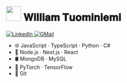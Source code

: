 # <img height="40" src="https://media.giphy.com/media/7ohGE9BWzXxY3FhKWX/giphy.gif"/> 𝐖𝐢𝐥𝐥𝐢𝐚𝐦 𝐓𝐮𝐨𝐦𝐢𝐧𝐢𝐞𝐦𝐢

<a href="https://www.linkedin.com/in/william-tuominiemi-1b097b22a/" target="_blank"> 
    <img alt="LinkedIn" src="https://img.shields.io/badge/LinkedIn-0077B5?style=for-the-badge&logo=linkedin&logoColor=white"/>
</a>
<a href="mailto:william.m.tuominiemi@gmail.com" target="_blank"> 
    <img alt="GMail" src="https://img.shields.io/badge/Gmail-D14836?style=for-the-badge&logo=gmail&logoColor=white"/>
</a>

-   🌐 JavaScript · TypeScript · Python · C# 
-   🧩 Node.js · Next.js · React
-   🛢 MongoDB · MySQL
-   🤖 PyTorch · TensorFlow
-   🚧 Git

